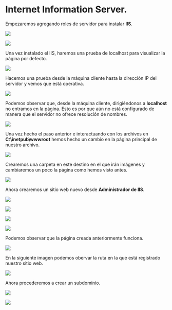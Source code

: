 # Internet Information Server.

Empezaremos agregando roles de servidor para instalar **IIS**.

![](./img/1.png)

![](./img/2.png)

Una vez instalado el IIS, haremos una prueba de localhost para visualizar la página por defecto.

![](./img/3.png)

Hacemos una prueba desde la máquina cliente hasta la dirección IP del servidor y vemos que está operativa.

![](./img/4.png)

Podemos observar que, desde la máquina cliente, dirigiéndonos a **localhost** no entramos en la página. Esto es por que aún no está configurado de manera que el servidor no ofrece resolución de nombres.

![](./img/5.png)

Una vez hecho el paso anterior e interactuando con los archivos en **C:\\inetpub\wwwroot** hemos hecho un cambio en la página principal de nuestro archivo.

![](./img/6.png)

Crearemos una carpeta en este destino en el que irán imágenes y cambiaremos un poco la página como hemos visto antes.

![](./img/7.png)

Ahora crearemos un sitio web nuevo desde **Administrador de IIS**.

![](./img/8.png)

![](./img/9.png)

![](./img/10.png)

![](./img/11.png)

Podemos observar que la página creada anteriormente funciona.

![](./img/12.png)

En la siguiente imagen podemos obervar la ruta en la que está registrado nuestro sitio web.

![](./img/13.png)

Ahora procederemos a crear un subdominio.

![](./img/14.png)

![](./img/15.png)
